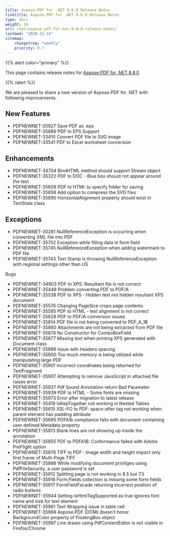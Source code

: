 ```yaml
---
title: Aspose.PDF for .NET 8.6.0 Release Notes
linktitle: Aspose.PDF for .NET 8.6.0 Release Notes
type: docs
weight: 10
url: /net/aspose-pdf-for-net-8-6-0-release-notes/
lastmod: "2020-12-16"
sitemap:
    changefreq: "weekly"
    priority: 0.7
---
```


{{% alert color="primary" %}} 

This page contains release notes for [Aspose.PDF for .NET 8.6.0](http://www.aspose.com/downloads/pdf/net/new-releases/aspose.pdf-for-.net-8.6.0/)

{{% /alert %}} 

We are pleased to share a new version of Aspose.PDF for .NET with following improvements.
## **New Features**
- PDFNEWNET-20927 Save PDF as .eps
- PDFNEWNET-35889 PDF to EPS Support
- PDFNEWNET-33410 Convert PDF file to SVG image
- PDFNEWNET-33541 PDF to Excel worksheet conversion
## **Enhancements**
- PDFNEWNET-34704 BindHTML method should support Stream object
- PDFNEWNET-35322 PDF to DOC - Blue box should not appear around the text
- PDFNEWNET-35609 PDF to HTMl: to specify folder for saving
- PDFNEWNET-35658 Add option to compress the SVG files
- PDFNEWNET-35890 HorizontalAlignment property should exist in TextState class
## **Exceptions**
- PDFNEWNET-30281 NullReferenceException is occurring when converting XML file into PDF
- PDFNEWNET-35702 Exception while filling data in form field
- PDFNEWNET-35745 NullReferenceException when adding watermark to PDF file
- PDFNEWNET-35743 Text Stamp is throwing NullReferenceException with regional settings other than US

Bugs

- PDFNEWNET-34903 PDF to XPS: Resultant file is not correct
- PDFNEWNET-35448 Problem converting PDF to PDF/A
- PDFNEWNET-35538 PDF to XPS - Hidden text not hidden resultant XPS document
- PDFNEWNET-35576 Changing PageSice crops page contents
- PDFNEWNET-35595 PDF to HTML - text alignment is not correct
- PDFNEWNET-35628 PDF to PDF/A conversion issues
- PDFNEWNET-35814 PDF file is not being converted to PDF_A_1B
- PDFNEWNET-35860 Attachments are not being extracted from PDF file
- PDFNEWNET-35874 No Constructor for ComboBoxField
- PDFNEWNET-35877 Missing text when printing XPS generated with Document class
- PDFNEWNET-35896 Issue with headers spacing
- PDFNEWNET-35900 Too much memory is being utilized while manipulating large PDF
- PDFNEWNET-35901 Incorrect coordinates being returned for TextFragment
- PDFNEWNET-35907 Attempting to remove JavaScript in attached file raises error
- PDFNEWNET-35937 Pdf Sound Annotation return Bad Parameter
- PDFNEWNET-35939 PDF to HTML - Some fonts are missing
- PDFNEWNET-35973 Error after migration to latest release
- PDFNEWNET-35419 IsKepTogether not working in Nested Tables
- PDFNEWNET-35615 XSL-FO to PDF: space-after tag not working when parent element has padding attribute
- PDFNEWNET-35695 PDFA1b compliance fails with document containing user defined Metadata property
- PDFNEWNET-35813 Blank lines are not showing up inside the annotation
- PDFNEWNET-35855 PDF to PDFA1B: Conformance failed with Adobe PreFlight option
- PDFNEWNET-35876 TIFF to PDF : Image width and height impact only first frame of Multi-Page TIFF
- PDFNEWNET-35886 While modifying document priviliges using PdfFileSecurity, a user password is set
- PDFNEWNET-35912 Splitting page is not working in 8.5 but 7.5
- PDFNEWNET-35916 Form.Fields collection is missing some form fields
- PDFNEWNET-35917 FormFieldFacade returning incorrect position of radio buttons
- PDFNEWNET-35944 Setting IsHtmlTagSupported as true ignores font name and size for text element
- PDFNEWNET-35961 Text Wrapping issue in table cell
- PDFNEWNET-35968 Aspose.PDF (DOM) doesn't honor BackgroundColor property of FloatingBox object
- PDFNEWNET-35997 Line drawn using PdfContentEditor is not visible in Firefox/Chrome
